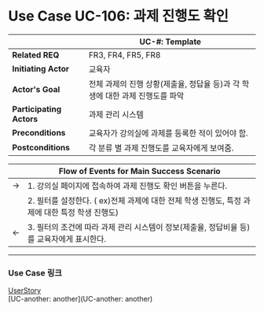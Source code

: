 # Use Case UC-106: 과제 진행도 확인

|                          | UC-\#: Template                                              |
| ------------------------ | ------------------------------------------------------------ |
| __Related REQ__          | FR3, FR4, FR5, FR8                                           |
| __Initiating Actor__     | 교육자                                                       |
| __Actor's Goal__         | 전체 과제의 진행 상황(제출율, 정답율 등)과 각 학생에 대한 과제 진행도를 파악 |
| __Participating Actors__ | 과제 관리 시스템                                             |
| __Preconditions__        | 교육자가 강의실에 과제를 등록한 적이 있어야 함.              |
| __Postconditions__       | 각 분류 별 과제 진행도를 교육자에게 보여줌.                  |

|      | Flow of Events for Main Success Scenario                     |
| ---- | ------------------------------------------------------------ |
| ->   | 1. 강의실 페이지에 접속하여 과제 진행도 확인 버튼을 누른다.  |
|      | 2. 필터를 설정한다. ( ex)전체 과제에 대한 전체 학생 진행도, 특정 과제에 대한 특정 학생 진행도) |
| <-   | 3. 필터의 조건에 따라 과제 관리 시스템이 정보(제출율, 정답비율 등)를 교육자에게 표시한다. |

-------

### Use Case 링크

[UserStory](UserStory)<br/>[UC-another: another](UC-another: another)<br/>




